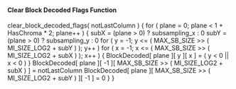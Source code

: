 #### Clear Block Decoded Flags Function

<div class="syntax">
clear_block_decoded_flags( notLastColumn ) {
    for ( plane = 0; plane < 1 + HasChroma * 2; plane++ ) {
        subX = (plane > 0) ? subsampling_x : 0
        subY = (plane > 0) ? subsampling_y : 0
        for ( y = -1; y <= ( MAX_SB_SIZE >> ( MI_SIZE_LOG2 + subY ) ); y++ ) 
            for ( x = -1; x <= ( MAX_SB_SIZE >> ( MI_SIZE_LOG2 + subX ) ); x++ ) {
                BlockDecoded[ plane ][ y ][ x ] = ( y < 0 || x < 0 )
            }
        BlockDecoded[ plane ][ -1 ][ MAX_SB_SIZE >> ( MI_SIZE_LOG2 + subX ) ] = notLastColumn
        BlockDecoded[ plane ][ MAX_SB_SIZE >> ( MI_SIZE_LOG2 + subY ) ][ -1 ] = 0
    }
}
</div>
